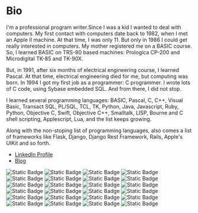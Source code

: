 # Bio

I'm a professional program writer.Since I was a kid I wanted to deal with
computers. My first contact with computers date back to 1982, when I met an
Apple II machine. At that time, I was only 11. But only in 1986 I could get
really interested in computers. My mother registered me on a BASIC course. So, I
learned BASIC on TRS-80 based machines: Prologica CP-200 and Microdigital TK-85
and TK-90X. 

But, in 1991, after six months of electrical engineering course, I learned
Pascal. At that time, electrical engineering died for me, but computing was
born. In 1994 I got my first job as a programmer: C programmer. I wrote lots of
C code, using Sybase embedded SQL. And from there, I did not stop. 

I learned several programming languages: BASIC, Pascal, C, C++, Visual Basic,
Transact SQL, PL/SQL, TCL, TK, Python, Java, Javascript, Ruby, Python, Objective
C, Swift, Objective C++, Smalltalk, LISP, Bourne and C shell scripting,
Applescript, Lua, and the list keeps growing.

Along with the non-stoping list of programming languages, also comes a list of
frameworks like Flask, Django, Django Rest Framework, Rails, Apple's UIKit and
so forth. 

- [LinkedIn Profile](https://www.linkedin.com/in/ronlima/)
- [Blog](https://brazuca.dev)

![Static Badge](https://img.shields.io/badge/-%20ANSI%20-%20%2322885c?logo=c&link=https%3A%2F%2Fwww.linkedin.com%2Fin%2Fronlima%2F)
![Static Badge](https://img.shields.io/badge/-%20ANSI%20-%20%232236e1?logo=cplusplus&link=https%3A%2F%2Fwww.linkedin.com%2Fin%2Fronlima%2F)
![Static Badge](https://img.shields.io/badge/-%20Python%203%20-%20%233776AB?logo=python&logoColor=%23ffffff&link=https%3A%2F%2Fwww.linkedin.com%2Fin%2Fronlima%2F)
![Static Badge](https://img.shields.io/badge/-%20Django%20-%20%23092E20?logo=django&link=https%3A%2F%2Fwww.linkedin.com%2Fin%2Fronlima%2F)
![Static Badge](https://img.shields.io/badge/-%20Linux%20-%20%23FCC624?logo=linux&logoColor=%23ffffff&link=https%3A%2F%2Fwww.linkedin.com%2Fin%2Fronlima%2F)
![Static Badge](https://img.shields.io/badge/-%20Windows%20-%20%230078D4?logo=windows&logoColor=%23ffffff&link=https%3A%2F%2Fwww.linkedin.com%2Fin%2Fronlima%2F)
![Static Badge](https://img.shields.io/badge/-%20iOS%20-%20%23000000?logo=apple&logoColor=%23ffffff&link=https%3A%2F%2Fwww.linkedin.com%2Fin%2Fronlima%2F)
![Static Badge](https://img.shields.io/badge/-%20Swift%20-%20%235391FE?logo=apple&logoColor=%23ffffff&link=https%3A%2F%2Fwww.linkedin.com%2Fin%2Fronlima%2F)
![Static Badge](https://img.shields.io/badge/-%20Javascript%20-%20%23F7DF1E?logo=javascript&labelColor=black&link=https%3A%2F%2Fwww.linkedin.com%2Fin%2Fronlima%2F)
![Static Badge](https://img.shields.io/badge/-%20MySQL%20-%20%234479A1?logo=mysql&logoColor=%23ffffff&link=https%3A%2F%2Fwww.linkedin.com%2Fin%2Fronlima%2F)
![Static Badge](https://img.shields.io/badge/-%20NodeJS%20-%20%23000000?logo=nodedotjs&logoColor=%23339933&link=https%3A%2F%2Fwww.linkedin.com%2Fin%2Fronlima%2F)
![Static Badge](https://img.shields.io/badge/-%20Groovy%20-%20%234298B8?logo=apachegroovy&logoColor=%23ffffff&link=https%3A%2F%2Fwww.linkedin.com%2Fin%2Fronlima%2F)
![Static Badge](https://img.shields.io/badge/-%20Powershell%20-%20%235391FE?logo=powershell&logoColor=%23ffffff&link=https%3A%2F%2Fwww.linkedin.com%2Fin%2Fronlima%2F)
![Static Badge](https://img.shields.io/badge/-%20Jenkins-%20%23D24939?logo=jenkins&logoColor=%23ffffff&link=https%3A%2F%2Fwww.linkedin.com%2Fin%2Fronlima%2F)
![Static Badge](https://img.shields.io/badge/-%20Google%20Cloud%20-%20%234285F4?logo=googlecloud&logoColor=%23ffffff&link=https%3A%2F%2Fwww.linkedin.com%2Fin%2Fronlima%2F)
![Static Badge](https://img.shields.io/badge/-%20Cassandra%20-%20%231287B1?logo=apachecassandra&logoColor=%23ffffff&link=https%3A%2F%2Fwww.linkedin.com%2Fin%2Fronlima%2F)
![Static Badge](https://img.shields.io/badge/-%20MongoDB%20-%20%2347A248?logo=mongodb&logoColor=%23ffffff&link=https%3A%2F%2Fwww.linkedin.com%2Fin%2Fronlima%2F)
![Static Badge](https://img.shields.io/badge/-%20GIT%20-%20%23F05032?logo=git&logoColor=%23ffffff&link=https%3A%2F%2Fwww.linkedin.com%2Fin%2Fronlima%2F)
![Static Badge](https://img.shields.io/badge/-%20Subversion%20-%20%23809CC9?logo=subversion&logoColor=%23ffffff&link=https%3A%2F%2Fwww.linkedin.com%2Fin%2Fronlima%2F)
![Static Badge](https://img.shields.io/badge/-%20Debian%20-%20%23A81D33?logo=debian&logoColor=%23ffffff&link=https%3A%2F%2Fwww.linkedin.com%2Fin%2Fronlima%2F)
![Static Badge](https://img.shields.io/badge/-%20Docker%20-%20%232496ED?logo=docker&logoColor=%23ffffff&link=https%3A%2F%2Fwww.linkedin.com%2Fin%2Fronlima%2F)
![Static Badge](https://img.shields.io/badge/-%20K8S%20-%20%23326CE5?logo=kubernetes&logoColor=%23ffffff&link=https%3A%2F%2Fwww.linkedin.com%2Fin%2Fronlima%2F)
![Static Badge](https://img.shields.io/badge/-%20Bash%20-%20%234EAA25?logo=gnubash&logoColor=%23ffffff&link=https%3A%2F%2Fwww.linkedin.com%2Fin%2Fronlima%2F)
![Static Badge](https://img.shields.io/badge/-%20VSCode%20-%20%23007ACC?logo=visualstudiocode&logoColor=%23ffffff&link=https%3A%2F%2Fwww.linkedin.com%2Fin%2Fronlima%2F)




